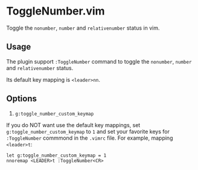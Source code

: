 # ToggleNumber.vim

Toggle the `nonumber`, `number` and `relativenumber` status in vim.

## Usage

The plugin support `:ToggleNumber` command to toggle the `nonumber`, `number` and
`relativenumber` status.

Its default key mapping is `<leader>nn`.

## Options

1.  `g:toggle_number_custom_keymap`

If you do NOT want use the default key mappings, set
`g:toggle_number_custom_keymap` to `1` and set your favorite keys for
`:ToggleNumber` commmond in the `.vimrc` file. For example, mapping `<leader>t`:

```vim
let g:toggle_number_custom_keymap = 1
nnoremap <LEADER>t :ToggleNumber<CR>
```
